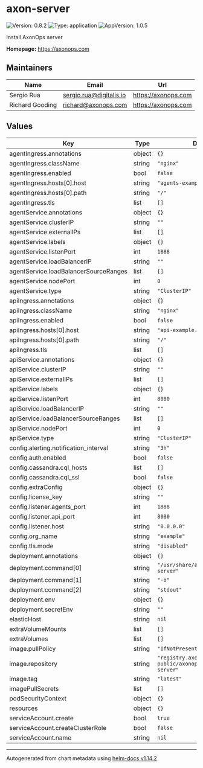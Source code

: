 # axon-server

![Version: 0.8.2](https://img.shields.io/badge/Version-0.8.2-informational?style=flat-square) ![Type: application](https://img.shields.io/badge/Type-application-informational?style=flat-square) ![AppVersion: 1.0.5](https://img.shields.io/badge/AppVersion-1.0.5-informational?style=flat-square)

Install AxonOps server

**Homepage:** <https://axonops.com>

## Maintainers

| Name | Email | Url |
| ---- | ------ | --- |
| Sergio Rua | <sergio.rua@digitalis.io> | <https://axonops.com> |
| Richard Gooding | <richard@axonops.com> | <https://axonops.com> |

## Values

| Key | Type | Default | Description |
|-----|------|---------|-------------|
| agentIngress.annotations | object | `{}` |  |
| agentIngress.className | string | `"nginx"` |  |
| agentIngress.enabled | bool | `false` |  |
| agentIngress.hosts[0].host | string | `"agents-example.local"` |  |
| agentIngress.hosts[0].path | string | `"/"` |  |
| agentIngress.tls | list | `[]` |  |
| agentService.annotations | object | `{}` |  |
| agentService.clusterIP | string | `""` |  |
| agentService.externalIPs | list | `[]` |  |
| agentService.labels | object | `{}` |  |
| agentService.listenPort | int | `1888` |  |
| agentService.loadBalancerIP | string | `""` |  |
| agentService.loadBalancerSourceRanges | list | `[]` |  |
| agentService.nodePort | int | `0` |  |
| agentService.type | string | `"ClusterIP"` |  |
| apiIngress.annotations | object | `{}` |  |
| apiIngress.className | string | `"nginx"` |  |
| apiIngress.enabled | bool | `false` |  |
| apiIngress.hosts[0].host | string | `"api-example.local"` |  |
| apiIngress.hosts[0].path | string | `"/"` |  |
| apiIngress.tls | list | `[]` |  |
| apiService.annotations | object | `{}` |  |
| apiService.clusterIP | string | `""` |  |
| apiService.externalIPs | list | `[]` |  |
| apiService.labels | object | `{}` |  |
| apiService.listenPort | int | `8080` |  |
| apiService.loadBalancerIP | string | `""` |  |
| apiService.loadBalancerSourceRanges | list | `[]` |  |
| apiService.nodePort | int | `0` |  |
| apiService.type | string | `"ClusterIP"` |  |
| config.alerting.notification_interval | string | `"3h"` |  |
| config.auth.enabled | bool | `false` |  |
| config.cassandra.cql_hosts | list | `[]` |  |
| config.cassandra.cql_ssl | bool | `false` |  |
| config.extraConfig | object | `{}` |  |
| config.license_key | string | `""` |  |
| config.listener.agents_port | int | `1888` |  |
| config.listener.api_port | int | `8080` |  |
| config.listener.host | string | `"0.0.0.0"` |  |
| config.org_name | string | `"example"` |  |
| config.tls.mode | string | `"disabled"` |  |
| deployment.annotations | object | `{}` |  |
| deployment.command[0] | string | `"/usr/share/axonops/axon-server"` |  |
| deployment.command[1] | string | `"-o"` |  |
| deployment.command[2] | string | `"stdout"` |  |
| deployment.env | object | `{}` |  |
| deployment.secretEnv | string | `""` |  |
| elasticHost | string | `nil` |  |
| extraVolumeMounts | list | `[]` |  |
| extraVolumes | list | `[]` |  |
| image.pullPolicy | string | `"IfNotPresent"` |  |
| image.repository | string | `"registry.axonops.com/axonops-public/axonops-docker/axon-server"` |  |
| image.tag | string | `"latest"` |  |
| imagePullSecrets | list | `[]` |  |
| podSecurityContext | object | `{}` |  |
| resources | object | `{}` |  |
| serviceAccount.create | bool | `true` |  |
| serviceAccount.createClusterRole | bool | `false` |  |
| serviceAccount.name | string | `nil` |  |

----------------------------------------------
Autogenerated from chart metadata using [helm-docs v1.14.2](https://github.com/norwoodj/helm-docs/releases/v1.14.2)

